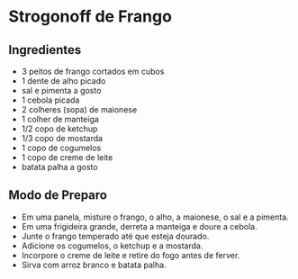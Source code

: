 # Strogonoff de Frango

## Ingredientes

 -  3 peitos de frango cortados em cubos
 -  1 dente de alho picado
 -  sal e pimenta a gosto
 -  1 cebola picada
 -  2 colheres (sopa) de maionese
 -  1 colher de manteiga
 -  1/2 copo de ketchup
 -  1/3 copo de mostarda
 -  1 copo de cogumelos
 -  1 copo de creme de leite
 -  batata palha a gosto

## Modo de Preparo

 -  Em uma panela, misture o frango, o alho, a maionese, o sal e a pimenta.
 -  Em uma frigideira grande, derreta a manteiga e doure a cebola.
 -  Junte o frango temperado até que esteja dourado.
 -  Adicione os cogumelos, o ketchup e a mostarda.
 -  Incorpore o creme de leite e retire do fogo antes de ferver.
 -  Sirva com arroz branco e batata palha.